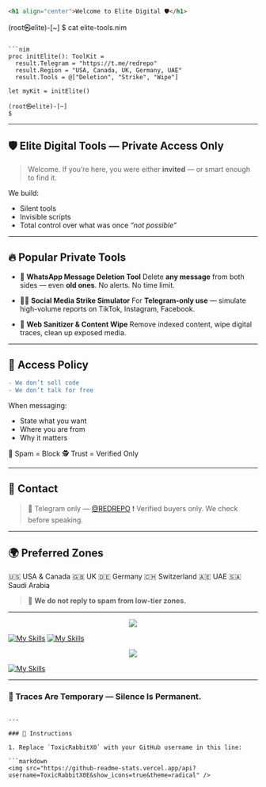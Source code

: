 ```markdown
<h1 align="center">Welcome to Elite Digital 🛡️</h1>

```

(root㉿elite)-\[\~]
\$ cat elite-tools.nim

````

```nim
proc initElite(): ToolKit =
  result.Telegram = "https://t.me/redrepo"
  result.Region = "USA, Canada, UK, Germany, UAE"
  result.Tools = @["Deletion", "Strike", "Wipe"]

let myKit = initElite()
````

```
(root㉿elite)-[~] 
$
```

---

## 🛡️ Elite Digital Tools — Private Access Only

> Welcome. If you’re here, you were either **invited** — or smart enough to find it.

We build:

* Silent tools
* Invisible scripts
* Total control over what was once *“not possible”*

---

## 🔥 Popular Private Tools

* 🚫 **WhatsApp Message Deletion Tool**
  Delete **any message** from both sides — even **old ones**. No alerts. No time limit.

* 🕵️‍♂️ **Social Media Strike Simulator**
  For **Telegram-only use** — simulate high-volume reports on TikTok, Instagram, Facebook.

* 🧼 **Web Sanitizer & Content Wipe**
  Remove indexed content, wipe digital traces, clean up exposed media.

---

## 🧬 Access Policy

```diff
- We don’t sell code
- We don’t talk for free
```

When messaging:

* State what you want
* Where you are from
* Why it matters

🚫 Spam = Block
🕵️ Trust = Verified Only

---

## 📡 Contact

> 📲 Telegram only — [@REDREPO](https://t.me/redrepo)
> ❗ Verified buyers only. We check before speaking.

---

## 🌍 Preferred Zones

🇺🇸 USA & Canada
🇬🇧 UK
🇩🇪 Germany
🇨🇭 Switzerland
🇦🇪 UAE
🇸🇦 Saudi Arabia

> 💬 **We do not reply to spam from low-tier zones.**

---

<p align="center">
  <img src="https://github-readme-stats.vercel.app/api?username=ToxicRabbitX0&show_icons=true&theme=radical" />
</p>

[![My Skills](https://skillicons.dev/icons?i=js,html,css,wasm)](https://skillicons.dev) [![My Skills](https://skillicons.dev/icons?i=java,kotlin,nodejs,figma&theme=light)](https://skillicons.dev)

<p align="center">
  <a href="https://skillicons.dev">
    <img src="https://skillicons.dev/icons?i=git,kubernetes,docker,c,vim" />
  </a>
</p>

[![My Skills](https://skillicons.dev/icons?i=aws,gcp,azure,react,vue,flutter&perline=3)](https://skillicons.dev)


---

### 👣 Traces Are Temporary — Silence Is Permanent.

````

---

### 🚀 Instructions

1. Replace `ToxicRabbitX0` with your GitHub username in this line:

```markdown
<img src="https://github-readme-stats.vercel.app/api?username=ToxicRabbitX0E&show_icons=true&theme=radical" />
````
